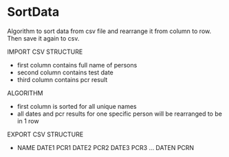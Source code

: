 # SortData

Algorithm to sort data from csv file and rearrange it from column to row. Then save it again to csv.

IMPORT CSV STRUCTURE
- first column contains full name of persons
- second column contains test date
- third column contains pcr result

ALGORITHM
- first column is sorted for all unique names
- all dates and pcr results for one specific person will be rearranged to be in 1 row

EXPORT CSV STRUCTURE
- NAME DATE1 PCR1 DATE2 PCR2 DATE3 PCR3 ... DATEN PCRN
